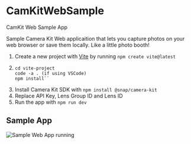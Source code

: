 # CamKitWebSample
CamKit Web Sample App

Sample Camera Kit Web applicaition that lets you capture photos on your web browser or save them locally. Like a little photo booth!

1. Create a new project with [Vite](https://vitejs.dev/) by running `npm create vite@latest`
2. ```
   cd vite-project 
   code -a . (if using VSCode)
   npm install``
3. Install Camera Kit SDK with `npm install @snap/camera-kit`
4. Replace API Key, Lens Group ID and Lens ID
5. Run the app with `npm run dev`

## Sample App

![Sample Web App running](https://github.com/charmaine/CamKitWebSample/assets/16736130/3562db06-b62a-40c0-a6dd-762ef8837193)
